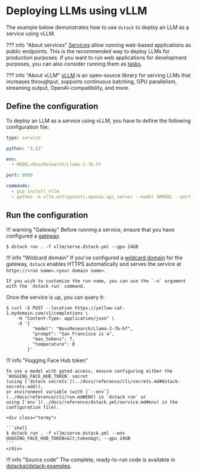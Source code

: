 # Deploying LLMs using vLLM

The example below demonstrates how to use `dstack` to deploy an LLM as a service using vLLM. 

??? info "About services"
    [Services](../docs/guides/services.md) allow running web-based applications as public endpoints. This is the recommended way to deploy LLMs for
    production purposes. If you want to run web applications for development purposes, you can also consider running them as [tasks](../docs/guides/tasks.md).

??? info "About vLLM"
    [vLLM](https://vllm.ai/) is an open-source library for serving LLMs that increases throughput, supports continuous batching, 
    GPU parallelism, streaming output, OpenAI-compatibility, and more.

## Define the configuration

To deploy an LLM as a service using vLLM, you have to define the following configuration file:

<div editor-title="vllm/serve.dstack.yml"> 

```yaml
type: service

python: "3.11"

env:
  - MODEL=NousResearch/Llama-2-7b-hf

port: 8000

commands:
  - pip install vllm
  - python -m vllm.entrypoints.openai.api_server --model $MODEL --port 8000
```

</div>

## Run the configuration

!!! warning "Gateway"
    Before running a service, ensure that you have configured a [gateway](../docs/guides/clouds.md#configuring-gateways).

<div class="termy">

```shell
$ dstack run . -f vllm/serve.dstack.yml --gpu 24GB
```

</div>

!!! info "Wildcard domain"
    If you've configured a [wildcard domain](../docs/guides/clouds.md#configuring-gateways) for the gateway, 
    `dstack` enables HTTPS automatically and serves the service at 
    `https://<run name>.<your domain name>`.

    If you wish to customize the run name, you can use the `-n` argument with the `dstack run` command.

Once the service is up, you can query it:

<div class="termy">

```shell
$ curl -X POST --location https://yellow-cat-1.mydomain.com/v1/completions \
    -H "Content-Type: application/json" \
    -d '{
          "model": "NousResearch/Llama-2-7b-hf",
          "prompt": "San Francisco is a",
          "max_tokens": 7,
          "temperature": 0
        }'
```

</div>

!!! info "Hugging Face Hub token"

    To use a model with gated access, ensure configuring either the `HUGGING_FACE_HUB_TOKEN` secret
    (using [`dstack secrets`](../docs/reference/cli/secrets.md#dstack-secrets-add)),
    or environment variable (with [`--env`](../docs/reference/cli/run.md#ENV) in `dstack run` or 
    using [`env`](../docs/reference/dstack.yml/service.md#env) in the configuration file).
    
    <div class="termy">
    
    ```shell
    $ dstack run . -f vllm/serve.dstack.yml --env HUGGING_FACE_HUB_TOKEN=&lt;token&gt; --gpu 24GB
    ```
    </div>

!!! info "Source code"
    The complete, ready-to-run code is available in [dstackai/dstack-examples](https://github.com/dstackai/dstack-examples).